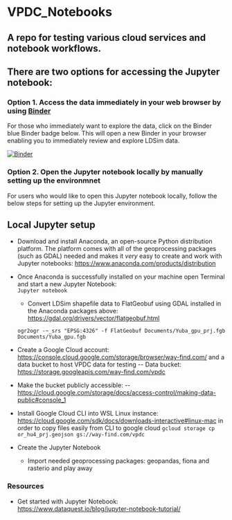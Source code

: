 # VPDC_Notebooks
## A repo for testing various cloud services and notebook workflows.

## There are two options for accessing the Jupyter notebook: 
### Option 1. Access the data immediately in your web browser by using [Binder](https://jupyter.org/binder#:~:text=The%20Binder%20project%20offers%20an,and%20streamline%20sharing%20among%20teams.)
For those who immediately want to explore the data, click on the Binder blue Binder badge below. This will open a new Binder in your browser enabling you to immediately review and explore LDSim data.

[![Binder](https://mybinder.org/badge_logo.svg)](https://mybinder.org/v2/gh/alisterfx/VPDC_Notebooks/HEAD)


### Option 2. Open the Jupyter notebook locally by manually setting up the environmnet
For users who would like to open this Jupyter notebook locally, follow the below steps for setting up the Jupyter environment. 

## Local Jupyter setup 
  - Download and install Anaconda, an open-source Python distribution platform. The platform comes with all of the geoprocessing packages (such as GDAL) needed and makes it _very_ easy to create and work with Jupyter notebooks: <https://www.anaconda.com/products/distribution>
- Once Anaconda is successfully installed on your machine open Terminal and start a new Jupyter Notebook:  
`Jupyter notebook`
  - Convert LDSim shapefile data to FlatGeobuf using GDAL installed in the Anaconda packages above: <https://gdal.org/drivers/vector/flatgeobuf.html>
 
  ```ogr2ogr -~_srs "EPSG:4326" -f FlatGeobuf Documents/Yuba_gpu_prj.fgb Documents/Yuba_gpu.fgb```
- Create a Google Cloud account: <https://console.cloud.google.com/storage/browser/way-find.com/> and a data bucket to host VPDC data for testing
  -- Data bucket: <https://storage.googleapis.com/way-find.com/vpdc>
- Make the bucket publicly accessible:
  -- <https://cloud.google.com/storage/docs/access-control/making-data-public#console_1>
- Install Google Cloud CLI into WSL Linux instance: <https://cloud.google.com/sdk/docs/downloads-interactive#linux-mac> in order to copy files easily from CLI to google cloud
`gcloud storage cp or_hu4_prj.geojson gs://way-find.com/vpdc`
- Create the Jupyter Notebook
  - Import needed geoprocessing packages: geopandas, fiona and rasterio and play away

### Resources
  - Get started with Jupyter Notebook: <https://www.dataquest.io/blog/jupyter-notebook-tutorial/>
